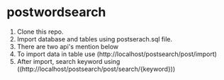 # postwordsearch

1. Clone this repo.
2. Import database and tables using postserach.sql file.
3. There are two api's mention below
4. To import data in table use (http://localhost/postsearch/post/import)
5. After import, search keyword using ((http://localhost/postsearch/post/search/{keyword}))
 
